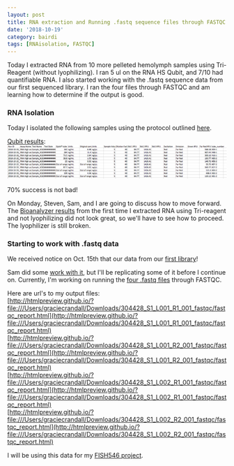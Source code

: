 ```yaml
---
layout: post
title: RNA extraction and Running .fastq sequence files through FASTQC
date: '2018-10-19'
category: bairdi
tags: [RNAisolation, FASTQC]
---
```

Today I extracted RNA from 10 more pelleted hemolymph samples using Tri-Reagent (without lyophilizing). I ran 5 ul on the RNA HS Qubit, and 7/10 had quantifiable RNA. I also started working with the .fastq sequence data from our first sequenced library. I ran the four files through FASTQC and am learning how to determine if the output is good.

### RNA Isolation

Today I isolated the following samples using the protocol outlined [here](https://github.com/grace-ac/grace-ac.github.io/blob/master/_posts/2018-10-10-Tri-reagent-extraction_protocol.md).

[Qubit results](http://owl.fish.washington.edu/scaphapoda/grace/Crab-project/Qubit/QubitData_2018-10-19_13-22-52.csv):    
![img](../notebook-images/2018-10-19-qubit-results.png)

70% success is not bad! 

On Monday, Steven, Sam, and I are going to discuss how to move forward. The [Bioanalyzer results](https://github.com/grace-ac/grace-ac.github.io/blob/master/_posts/2018-10-08-R-plans-Bioanalyzer-results.md) from the first time I extracted RNA using Tri-reagent and not lyophilizing did not look great, so we'll have to see how to proceed. The lyophilizer is still broken. 

### Starting to work with .fastq data

We received notice on Oct. 15th that our data from our [first library](https://grace-ac.github.io/Pooled-sample-handed-toNWGC/)!

Sam did some [work with it](http://onsnetwork.org/kubu4/2018/10/15/data-received-chionoecetes-bairdi-rnaseq-fastqc-analysis/), but I'll be replicating some of it before I continue on. Currently, I'm working on running the [four .fastq files](http://owl.fish.washington.edu/nightingales/C_bairdi/) through FASTQC. 

Here are url's to my output files:    
[http://htmlpreview.github.io/?file:///Users/graciecrandall/Downloads/304428_S1_L001_R1_001_fastqc/fastqc_report.html](http://htmlpreview.github.io/?file:///Users/graciecrandall/Downloads/304428_S1_L001_R1_001_fastqc/fastqc_report.html)          
[http://htmlpreview.github.io/?file:///Users/graciecrandall/Downloads/304428_S1_L001_R2_001_fastqc/fastqc_report.html](http://htmlpreview.github.io/?file:///Users/graciecrandall/Downloads/304428_S1_L001_R2_001_fastqc/fastqc_report.html)             
[http://htmlpreview.github.io/?file:///Users/graciecrandall/Downloads/304428_S1_L002_R1_001_fastqc/fastqc_report.html](http://htmlpreview.github.io/?file:///Users/graciecrandall/Downloads/304428_S1_L002_R1_001_fastqc/fastqc_report.html)          
[http://htmlpreview.github.io/?file:///Users/graciecrandall/Downloads/304428_S1_L002_R2_001_fastqc/fastqc_report.html](http://htmlpreview.github.io/?file:///Users/graciecrandall/Downloads/304428_S1_L002_R2_001_fastqc/fastqc_report.html)        

I will be using this data for my [FISH546 project](https://github.com/fish546-2018/grace-Cbairdi-transcriptome). 
